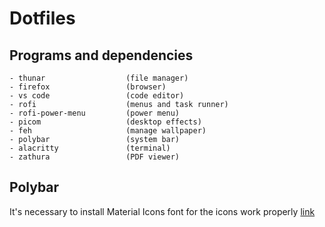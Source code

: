 # Dotfiles

## Programs and dependencies
```
- thunar                  (file manager)
- firefox                 (browser)
- vs code                 (code editor)
- rofi                    (menus and task runner)
- rofi-power-menu         (power menu)
- picom                   (desktop effects)
- feh                     (manage wallpaper)
- polybar                 (system bar)
- alacritty               (terminal)
- zathura                 (PDF viewer)
```

## Polybar
It's necessary to install Material Icons font for the icons work properly
[link](https://github.com/google/material-design-icons/blob/master/font/MaterialIcons-Regular.ttf)
